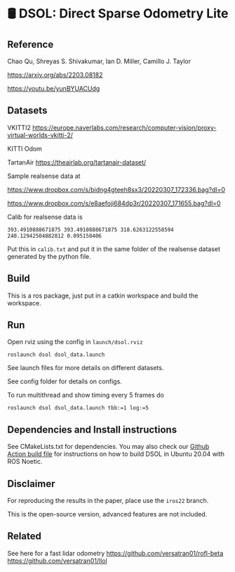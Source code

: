 # 🛢️ DSOL: Direct Sparse Odometry Lite

## Reference

Chao Qu, Shreyas S. Shivakumar, Ian D. Miller, Camillo J. Taylor

https://arxiv.org/abs/2203.08182

https://youtu.be/yunBYUACUdg

## Datasets

VKITTI2 https://europe.naverlabs.com/research/computer-vision/proxy-virtual-worlds-vkitti-2/

KITTI Odom 

TartanAir https://theairlab.org/tartanair-dataset/

Sample realsense data at

https://www.dropbox.com/s/bidng4gteeh8sx3/20220307_172336.bag?dl=0

https://www.dropbox.com/s/e8aefoji684dp3r/20220307_171655.bag?dl=0

Calib for realsense data is 

```
393.4910888671875 393.4910888671875 318.6263122558594 240.12942504882812 0.095150406
```
Put this in `calib.txt` and put it in the same folder of the realsense dataset generated by the python file.

## Build

This is a ros package, just put in a catkin workspace and build the workspace.

## Run
Open rviz using the config in `launch/dsol.rviz`

```
roslaunch dsol dsol_data.launch
```

See launch files for more details on different datasets.

See config folder for details on configs.

To run multithread and show timing every 5 frames do
```
roslaunch dsol dsol_data.launch tbb:=1 log:=5
```

## Dependencies and Install instructions

See CMakeLists.txt for dependencies. You may also check our [Github Action build
file](https://github.com/versatran01/dsol/blob/main/.github/workflows/build.yaml) for instructions on how to build DSOL in Ubuntu 20.04 with ROS Noetic.

## Disclaimer

For reproducing the results in the paper, place use the `iros22` branch.

This is the open-source version, advanced features are not included.

## Related

See here for a fast lidar odometry
https://github.com/versatran01/rofl-beta
https://github.com/versatran01/llol

